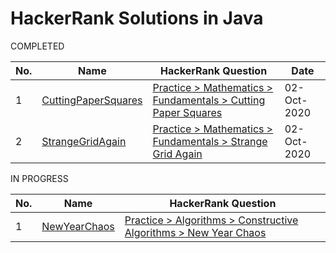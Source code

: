 # HackerRank Solutions in Java

COMPLETED

| No. | Name | HackerRank Question | Date |
| --- | ---- | ------------------- | ---- |
| 1 | [CuttingPaperSquares](https://github.com/harimm/hackerrank-solutions-java/blob/main/src/com/harrymdev/hackerrank/solutions/CuttingPaperSquares.java) | [Practice > Mathematics > Fundamentals > Cutting Paper Squares](https://www.hackerrank.com/challenges/p1-paper-cutting/problem) | 02-Oct-2020 |
| 2 | [StrangeGridAgain](https://github.com/harimm/hackerrank-solutions-java/blob/main/src/com/harrymdev/hackerrank/solutions/StrangeGridAgain.java) | [Practice > Mathematics > Fundamentals > Strange Grid Again](https://www.hackerrank.com/challenges/strange-grid/problem) | 02-Oct-2020 |

IN PROGRESS

| No. | Name | HackerRank Question |
| --- | ---- | ------------------- |
| 1 | [NewYearChaos](https://github.com/harimm/hackerrank-solutions-java/blob/main/src/com/harrymdev/hackerrank/solutions/NewYearChaos.java) | [Practice > Algorithms > Constructive Algorithms > New Year Chaos](https://www.hackerrank.com/challenges/new-year-chaos/problem) |
